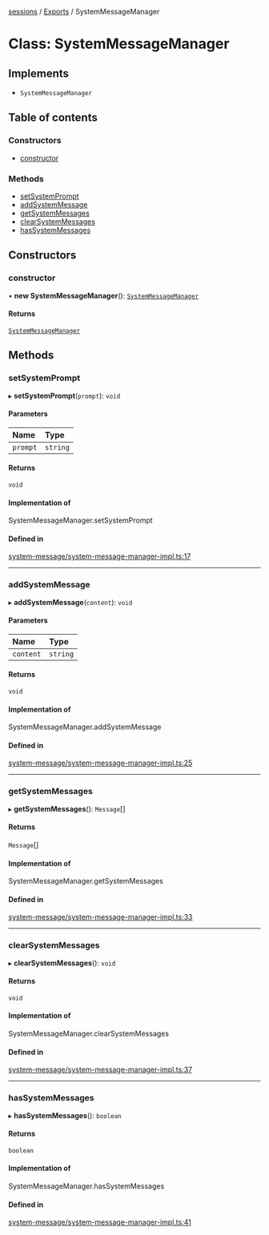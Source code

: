 <!-- 
 ⚠️  AUTO-GENERATED FILE - DO NOT EDIT MANUALLY
 This file is automatically generated by scripts/docs-generator.js
 To make changes, edit the source TypeScript files or update the generator script
-->

[sessions](../../) / [Exports](../modules) / SystemMessageManager

# Class: SystemMessageManager

## Implements

- `SystemMessageManager`

## Table of contents

### Constructors

- [constructor](SystemMessageManager#constructor)

### Methods

- [setSystemPrompt](SystemMessageManager#setsystemprompt)
- [addSystemMessage](SystemMessageManager#addsystemmessage)
- [getSystemMessages](SystemMessageManager#getsystemmessages)
- [clearSystemMessages](SystemMessageManager#clearsystemmessages)
- [hasSystemMessages](SystemMessageManager#hassystemmessages)

## Constructors

### constructor

• **new SystemMessageManager**(): [`SystemMessageManager`](SystemMessageManager)

#### Returns

[`SystemMessageManager`](SystemMessageManager)

## Methods

### setSystemPrompt

▸ **setSystemPrompt**(`prompt`): `void`

#### Parameters

| Name | Type |
| :------ | :------ |
| `prompt` | `string` |

#### Returns

`void`

#### Implementation of

SystemMessageManager.setSystemPrompt

#### Defined in

[system-message/system-message-manager-impl.ts:17](https://github.com/woojubb/robota/blob/1b62bb02b890c71ae884378577a1521b0f8628be/packages/sessions/src/system-message/system-message-manager-impl.ts#L17)

___

### addSystemMessage

▸ **addSystemMessage**(`content`): `void`

#### Parameters

| Name | Type |
| :------ | :------ |
| `content` | `string` |

#### Returns

`void`

#### Implementation of

SystemMessageManager.addSystemMessage

#### Defined in

[system-message/system-message-manager-impl.ts:25](https://github.com/woojubb/robota/blob/1b62bb02b890c71ae884378577a1521b0f8628be/packages/sessions/src/system-message/system-message-manager-impl.ts#L25)

___

### getSystemMessages

▸ **getSystemMessages**(): `Message`[]

#### Returns

`Message`[]

#### Implementation of

SystemMessageManager.getSystemMessages

#### Defined in

[system-message/system-message-manager-impl.ts:33](https://github.com/woojubb/robota/blob/1b62bb02b890c71ae884378577a1521b0f8628be/packages/sessions/src/system-message/system-message-manager-impl.ts#L33)

___

### clearSystemMessages

▸ **clearSystemMessages**(): `void`

#### Returns

`void`

#### Implementation of

SystemMessageManager.clearSystemMessages

#### Defined in

[system-message/system-message-manager-impl.ts:37](https://github.com/woojubb/robota/blob/1b62bb02b890c71ae884378577a1521b0f8628be/packages/sessions/src/system-message/system-message-manager-impl.ts#L37)

___

### hasSystemMessages

▸ **hasSystemMessages**(): `boolean`

#### Returns

`boolean`

#### Implementation of

SystemMessageManager.hasSystemMessages

#### Defined in

[system-message/system-message-manager-impl.ts:41](https://github.com/woojubb/robota/blob/1b62bb02b890c71ae884378577a1521b0f8628be/packages/sessions/src/system-message/system-message-manager-impl.ts#L41)
